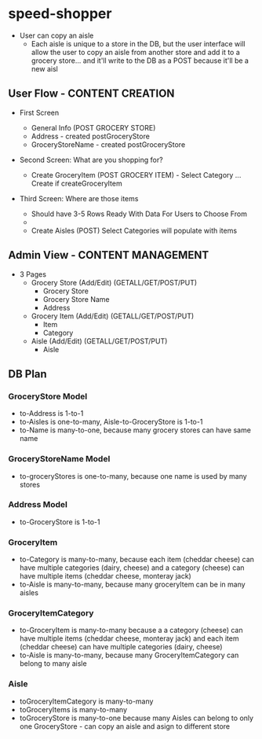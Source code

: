 # speed-shopper

- User can copy an aisle
  - Each aisle is unique to a store in the DB, but the user interface will allow the user to copy an aisle from another store and add it to a grocery store... and it'll write to the DB as a POST because it'll be a new aisl

## User Flow - CONTENT CREATION

- First Screen

  - General Info (POST GROCERY STORE)
  - Address - created postGroceryStore
  - GroceryStoreName - created postGroceryStore

- Second Screen: What are you shopping for?

  - Create GroceryItem (POST GROCERY ITEM) - Select Category ... Create if createGroceryItem

- Third Screen: Where are those items
  - Should have 3-5 Rows Ready With Data For Users to Choose From
  -
  - Create Aisles (POST)
    Select Categories will populate with items

## Admin View - CONTENT MANAGEMENT

- 3 Pages
  - Grocery Store (Add/Edit) (GETALL/GET/POST/PUT)
    - Grocery Store
    - Grocery Store Name
    - Address
  - Grocery Item (Add/Edit) (GETALL/GET/POST/PUT)
    - Item
    - Category
  - Aisle (Add/Edit) (GETALL/GET/POST/PUT)
    - Aisle

## DB Plan

### GroceryStore Model

- to-Address is 1-to-1
- to-Aisles is one-to-many, Aisle-to-GroceryStore is 1-to-1
- to-Name is many-to-one, because many grocery stores can have same name

### GroceryStoreName Model

- to-groceryStores is one-to-many, because one name is used by many stores

### Address Model

- to-GroceryStore is 1-to-1

### GroceryItem

- to-Category is many-to-many, because each item (cheddar cheese) can have multiple categories (dairy, cheese) and a category (cheese) can have multiple items (cheddar cheese, monteray jack)
- to-Aisle is many-to-many, because many groceryItem can be in many aisles

### GroceryItemCategory

- to-GroceryItem is many-to-many because a a category (cheese) can have multiple items (cheddar cheese, monteray jack) and each item (cheddar cheese) can have multiple categories (dairy, cheese)
- to-Aisle is many-to-many, because many GroceryItemCategory can belong to many aisle

### Aisle

- toGroceryItemCategory is many-to-many
- toGroceryItems is many-to-many
- toGroceryStore is many-to-one because many Aisles can belong to only one GroceryStore - can copy an aisle and asign to different store
